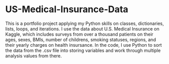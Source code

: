 # US-Medical-Insurance-Data
This is a portfolio project applying my Python skills on classes, dictionaries, lists, loops, and iterations. 
I use the data about U.S. Medical Insurance on Kaggle, which includes surveys from over a thousand patients on their ages, sexes, BMIs, number of childrens, smoking statuses, regions, and their yearly charges on health insursance. 
In the code, I use Python to sort the data from the .csv file into storing variables and work through multiple analysis values from there. 
